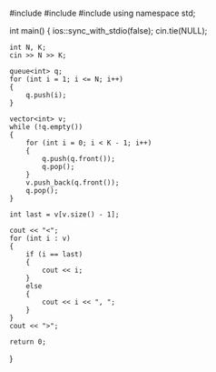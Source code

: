 #include <iostream>
#include <vector>
#include <queue>
using namespace std;

int main()
{
	ios::sync_with_stdio(false);
	cin.tie(NULL);

	int N, K;
	cin >> N >> K;

	queue<int> q;
	for (int i = 1; i <= N; i++)
	{
		q.push(i);
	}

	vector<int> v;
	while (!q.empty())
	{
		for (int i = 0; i < K - 1; i++)
		{
			q.push(q.front());
			q.pop();
		}
		v.push_back(q.front());
		q.pop();
	}

	int last = v[v.size() - 1];

	cout << "<";
	for (int i : v)
	{
		if (i == last)
		{
			cout << i;
		}
		else
		{
			cout << i << ", ";
		}
	}
	cout << ">";

	return 0;
}
